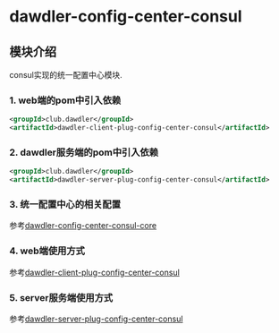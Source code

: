# dawdler-config-center-consul

## 模块介绍

consul实现的统一配置中心模块.

### 1. web端的pom中引入依赖

```xml
<groupId>club.dawdler</groupId>
<artifactId>dawdler-client-plug-config-center-consul</artifactId>
```

### 2. dawdler服务端的pom中引入依赖

```xml
<groupId>club.dawdler</groupId>
<artifactId>dawdler-server-plug-config-center-consul</artifactId>
```

### 3. 统一配置中心的相关配置

参考[dawdler-config-center-consul-core](./dawdler-config-center-consul-core/README.md)

### 4. web端使用方式

参考[dawdler-client-plug-config-center-consul](./dawdler-client-plug-config-center-consul/README.md)

### 5. server服务端使用方式

参考[dawdler-server-plug-config-center-consul](./dawdler-server-plug-config-center-consul/README.md)
